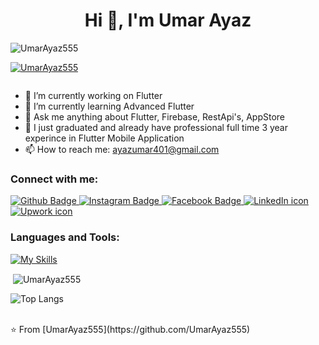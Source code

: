  <h1 align="center">Hi 👋, I'm Umar Ayaz</h1>
<p align="left"> <img src="https://komarev.com/ghpvc/?username=UmarAyaz555&label=Profile%20views&color=0e75b6&style=flat" alt="UmarAyaz555" /> </p>

<p align="left"> <a href="https://github.com/ryo-ma/github-profile-trophy"><img src="https://github-profile-trophy.vercel.app/?username=UmarAyaz555" alt="UmarAyaz555" /></a> </p>

<p align="left"> <a href="https://twitter.com/" target="blank"><img src="https://img.shields.io/twitter/follow/?logo=twitter&style=for-the-badge" alt="" /></a> </p>

- 🔭 I’m currently working on Flutter
- 🌱 I’m currently learning Advanced Flutter
- 💬 Ask me anything about Flutter, Firebase, RestApi's, AppStore
- 🌱 I just graduated and already have professional full time 3 year experince in Flutter Mobile Application
- 📫 How to reach me: ayazumar401@gmail.com
 



  
### Connect with me:
<div id="badges">
  <a href="https://github.com/UmarAyaz555">
    <img src="https://img.shields.io/badge/Github-white?style=for-the-badge&logo=Github&logoColor=black" alt="Github Badge"/>
  </a>
 
   <a href="https://www.instagram.com/ayazumar401/?igsh=dW53dXZiMGc1dnV1">
    <img src="https://img.shields.io/badge/Instagram-purple?style=for-the-badge&logo=instagram&logoColor=white" alt="Instagram Badge"/>
  </a>
   <a href="https://www.facebook.com/omar.ayaz.39">
    <img src="https://img.shields.io/badge/Facebook-blue?style=for-the-badge&logo=facebook&logoColor=white" alt="Facebook Badge"/>
  </a>
  <a href="https://www.linkedin.com/in/umar-ayaz-2b0bbb262/">
<img src="https://img.shields.io/badge/LinkedIn-0077B5?style=for-the-badge&logo=linkedin&logoColor=white" alt="LinkedIn icon">
</a>
 <a href="https://www.upwork.com/freelancers/~01cbbe4936c5d6304d?viewMode=1">
<img src="https://img.shields.io/badge/UpWork-6FDA44?style=for-the-badge&logo=Upwork&logoColor=white" alt="Upwork icon">
</a>
</div>

### Languages and Tools:
[![My Skills](https://skillicons.dev/icons?i=flutter,dart,java,firebase,github,git,postman,figma,androidstudio,githubactions,postgres,stackoverflow,xd&perline=5)](https://skillicons.dev)

<p>&nbsp;<img align="center" src="https://github-readme-stats.vercel.app/api?username=UmarAyaz555&show_icons=true&locale=en&theme=dark" alt="UmarAyaz555" /></p>

![Top Langs](https://github-readme-stats.vercel.app/api/top-langs/?username=UmarAyaz555&theme=dark)


<br>
⭐️ From [UmarAyaz555](https://github.com/UmarAyaz555)
